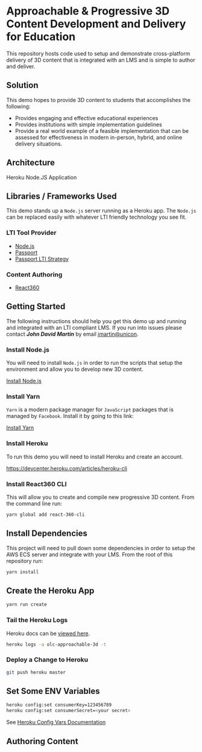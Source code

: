 # Approachable & Progressive 3D Content Development and Delivery for Education

This repository hosts code used to setup and demonstrate cross-platform delivery of 3D content that is integrated with an LMS and is simple to author and deliver.

## Solution

This demo hopes to provide 3D content to students that accomplishes the following:

- Provides engaging and effective educational experiences
- Provides institutions with simple implementation guidelines
- Provide a real world example of a feasible implementation that can be assessed for effectiveness in modern in-person, hybrid, and online delivery situations.

## Architecture

Heroku Node.JS Application

## Libraries / Frameworks Used

This demo stands up a `Node.js` server running as a Heroku app. The `Node.js` can be replaced easily with whatever LTI friendly technology you see fit.

### LTI Tool Provider

- [Node.js](https://nodejs.org/en/)
- [Passport](http://www.passportjs.org/)
- [Passport LTI Strategy](http://www.passportjs.org/packages/passport-lti/)


### Content Authoring

- [React360](https://facebook.github.io/react-360/)

## Getting Started

The following instructions should help you get this demo up and running and integrated with an LTI compliant LMS. If you run into issues please contact ***John David Martin*** by email [jmartin@unicon](jmartin@unicon.net).

### Install Node.js

You will need to install `Node.js` in order to run the scripts that setup the environment and allow you to develop new 3D content.

[Install Node.js](https://nodejs.org/en/download/)

### Install Yarn

`Yarn` is a modern package manager for `JavaScript` packages that is managed by `Facebook`. Install it by going to this link:

[Install Yarn](https://yarnpkg.com/lang/en/docs/install)

### Install Heroku

To run this demo you will need to install Heroku and create an account.

https://devcenter.heroku.com/articles/heroku-cli

### Install React360 CLI

This will allow you to create and compile new progressive 3D content. From the command line run:

```bash
yarn global add react-360-cli
```

## Install Dependencies

This project will need to pull down some dependencies in order to setup the AWS ECS server and integrate with your LMS. From the root of this repository run:

```bash
yarn install
```

## Create the Heroku App

```bash
yarn run create
```

### Tail the Heroku Logs

Heroku docs can be [viewed here](https://devcenter.heroku.com/articles/heroku-cli-commands).

```bash
heroku logs -a olc-approachable-3d -t
```

### Deploy a Change to Heroku

```bash
git push heroku master
```

## Set Some ENV Variables

```bash
heroku config:set consumerKey=123456789
heroku config:set consumerSecret=<your secret>
```

See [Heroku Config Vars Documentation](https://devcenter.heroku.com/articles/config-vars)

## Authoring Content


